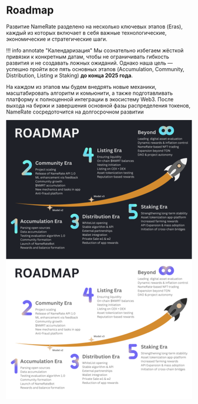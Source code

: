 # Roadmap

Развитие NameRate разделено на несколько ключевых этапов (Eras), каждый из которых включает в себя важные технологические, экономические и стратегические шаги. 

!!! info annotate "Календаризация"
    Мы сознательно избегаем жёсткой привязки к конкретным датам, чтобы не ограничивать гибкость развития и не создавать ложных ожиданий. Однако наша цель — успешно пройти все пять основных этапов (Accumulation, Community, Distribution, Listing и Staking) **до конца 2025 года**.

На каждом из этапов мы будем внедрять новые механики, масштабировать алгоритм и комьюнити, а также подготавливать платформу к полноценной интеграции в экосистему Web3. После выхода на биржи и завершения основной фазы распределения токенов, NameRate сосредоточится на долгосрочном развитии

![](./images/Main_RoadMap_Stairs_Dark.png#only-dark)
![](./images/Main_RoadMap_Stairs_Light.png#only-light)